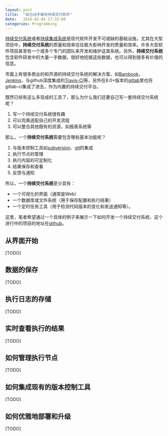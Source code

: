 ```yaml
---
layout: post
title:  "自己动手编写持续交付软件"
date:   2016-02-04 17:32:00
categories: Programming
---
```


[持续交付系统](https://en.wikipedia.org/wiki/Continuous_delivery)或者[持续集成系统](https://en.wikipedia.org/wiki/Continuous_integration)是现代软件开发不可或缺的基础设施，尤其在大型项目中，**持续交付系统**的质量和效率往往极大影响开发的质量和效率。许多大型软件项目甚至有一个或多个专门的团队来开发和维护这类系统。另外，**持续交付系统**包含软件研发中的大量一手数据，很好地挖掘这些数据，也可以得到很多有价值的信息。

市面上有很多商业的和开源的持续交付系统的解决方案，如[Bambook](https://www.atlassian.com/software/bamboo/)，[Jenkins](http://jenkins-ci.org)，与github深度集成的[Travis-CI](http://travis-ci.org)等，另外在8.0+版本的[gitlab](http://gitlab.org)里也将gitlab-ci集成了进去，作为内置的持续交付平台。

既然已经有这么多现成的工具了，那么为什么我们还要自己写一套持续交付系统呢？

1. 写一个持续交付系统很有趣
1. 可以完美适配自己的开发流程
1. 可以整合其他既有的资源，如报表系统等

那么，一个**持续交付系统**需要包含哪些基本功能呢？

1. 与版本控制工具如[subversion](http://subversion.apache.org/)、[git](http://git-scm.com/)的集成
1. 执行节点的管理
1. 执行内容的可定制化
1. 结果保存和查看
1. 反馈与通知

所以，一个**持续交付系统**至少具有：

* 一个可视化的界面（通常是Web）
* 一个数据库或文件系统（用于保存配置和执行结果）
* 一个定时任务工具（用于检测代码版本的变化和发送通知等）。

这里，笔者希望通过一个具体的例子来展示一下如何开发一个持续交付系统，这个进行中的项目的地址在[github](http://github.com/lybicat/)。

## 从界面开始

[TODO]

## 数据的保存

[TODO]

## 执行日志的存储

[TODO]

## 实时查看执行的结果

[TODO]

## 如何管理执行节点

[TODO]

## 如何集成现有的版本控制工具

[TODO]

## 如何优雅地部署和升级

[TODO]

